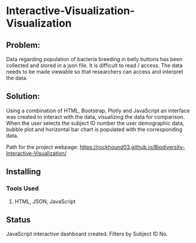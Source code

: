 # Interactive-Visualization-Visualization

## Problem:
Data regarding population of bacteria breeding in belly buttons has been collected and stored in a json file.  It is difficult to read / access.  The data needs to be made viewable so that researchers can access and interpret the data.

## Solution:
Using a combination of HTML, Bootstrap, Plotly and JavaScript an interface was created to interact with the data, visualizing the data for comparison.
When the user selects the subject ID number the user demographic data, bubble plot and horizontal bar chart is populated with the corresponding data.

Path for the project webpage:   https://rockhound03.github.io/Biodiversity-Interactive-Visualization/
## Installing
### Tools Used
1. HTML, JSON, JavaScript


## Status
JavaScript interactive dashboard created. Filters by  Subject ID No.
